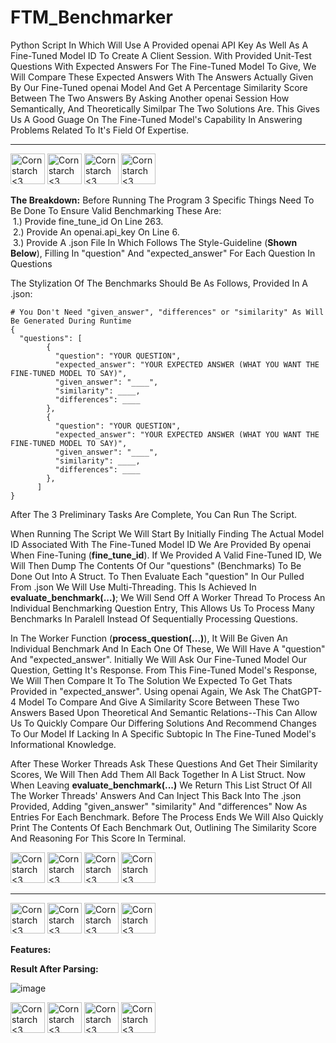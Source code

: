 # FTM_Benchmarker
Python Script In Which Will Use A Provided openai API Key As Well As A Fine-Tuned Model ID To Create A Client Session. With Provided Unit-Test Questions With Expected Answers For The Fine-Tuned Model To Give, We Will Compare These Expected Answers With The Answers Actually Given By Our Fine-Tuned openai Model And Get A Percentage Similarity Score Between The Two Answers By Asking Another openai Session How Semantically, And Theoretically Similpar The Two Solutions Are. This Gives Us A Good Guage On The Fine-Tuned Model's Capability In Answering Problems Related To It's Field Of Expertise.

----------------------------------------------
<img src="https://github.com/user-attachments/assets/c0ddb715-8ee3-4baf-b7bd-d0e904143eaf" alt="Cornstarch <3" width="55" height="49"> <img src="https://github.com/user-attachments/assets/c0ddb715-8ee3-4baf-b7bd-d0e904143eaf" alt="Cornstarch <3" width="55" height="49"> <img src="https://github.com/user-attachments/assets/c0ddb715-8ee3-4baf-b7bd-d0e904143eaf" alt="Cornstarch <3" width="55" height="49"> <img src="https://github.com/user-attachments/assets/c0ddb715-8ee3-4baf-b7bd-d0e904143eaf" alt="Cornstarch <3" width="55" height="49">

**The Breakdown:**
  Before Running The Program 3 Specific Things Need To Be Done To Ensure Valid Benchmarking These Are: <br>
    &nbsp;1.) Provide fine_tune_id On Line 263. <br>
    &nbsp;2.) Provide An openai.api_key On Line 6. <br>
    &nbsp;3.) Provide A .json File In Which Follows The Style-Guideline (**Shown Below**), Filling In "question" And "expected_answer" For Each Question In Questions <br>

  The Stylization Of The Benchmarks Should Be As Follows, Provided In A .json:

    # You Don't Need "given_answer", "differences" or "similarity" As Will Be Generated During Runtime
    {
      "questions": [
            {
              "question": "YOUR QUESTION",
              "expected_answer": "YOUR EXPECTED ANSWER (WHAT YOU WANT THE FINE-TUNED MODEL TO SAY)",
              "given_answer": "____",
              "similarity": ____,
              "differences": ____
            },
            {
              "question": "YOUR QUESTION",
              "expected_answer": "YOUR EXPECTED ANSWER (WHAT YOU WANT THE FINE-TUNED MODEL TO SAY)",
              "given_answer": "____",
              "similarity": ____,
              "differences": ____
            },
          ]
    }

  After The 3 Preliminary Tasks Are Complete, You Can Run The Script. 

  When Running The Script We Will Start By Initially Finding The Actual Model ID Associated With The Fine-Tuned Model ID We Are Provided By openai When Fine-Tuning (**fine_tune_id**). If We Provided A Valid Fine-Tuned ID, We Will Then Dump The Contents Of Our "questions" (Benchmarks) To Be Done Out Into A Struct. To Then Evaluate Each "question" In Our Pulled From .json We Will Use Multi-Threading. This Is Achieved In **evaluate_benchmark(...)**; We Will Send Off A Worker Thread To Process An Individual Benchmarking Question Entry, This Allows Us To Process Many Benchmarks In Paralell Instead Of Sequentially Processing Questions.

  In The Worker Function (**process_question(...)**), It Will Be Given An Individual Benchmark And In Each One Of These, We Will Have A "question" And "expected_answer". Initially We Will Ask Our Fine-Tuned Model Our Question, Getting It's Response. From This Fine-Tuned Model's Response, We Will Then Compare It To The Solution We Expected To Get Thats Provided in "expected_answer". Using openai Again, We Ask The ChatGPT-4 Model To Compare And Give A Similarity Score Between These Two Answers Based Upon Theoretical And Semantic Relations--This Can Allow Us To Quickly Compare Our Differing Solutions And Recommend Changes To Our Model If Lacking In A Specific Subtopic In The Fine-Tuned Model's Informational Knowledge.

  After These Worker Threads Ask These Questions And Get Their Similarity Scores, We Will Then Add Them All Back Together In A List Struct. Now When Leaving **evaluate_benchmark(...)** We Return This List Struct Of All The Worker Threads' Answers And Can Inject This Back Into The .json Provided, Adding "given_answer" "similarity" And "differences" Now As Entries For Each Benchmark. Before The Process Ends We Will Also Quickly Print The Contents Of Each Benchmark Out, Outlining The Similarity Score And Reasoning For This Score In Terminal.

<img src="https://github.com/user-attachments/assets/f6bece3c-7e19-44d0-9b24-426cb4e081c0" alt="Cornstarch <3" width="55" height="49"> <img src="https://github.com/user-attachments/assets/f6bece3c-7e19-44d0-9b24-426cb4e081c0" alt="Cornstarch <3" width="55" height="49"> <img src="https://github.com/user-attachments/assets/f6bece3c-7e19-44d0-9b24-426cb4e081c0" alt="Cornstarch <3" width="55" height="49"> <img src="https://github.com/user-attachments/assets/f6bece3c-7e19-44d0-9b24-426cb4e081c0" alt="Cornstarch <3" width="55" height="49">

----------------------------------------------

<img src="https://github.com/user-attachments/assets/d72f209b-a4ae-4d77-87f2-9b5316e7f97a" alt="Cornstarch <3" width="55" height="49"> <img src="https://github.com/user-attachments/assets/d72f209b-a4ae-4d77-87f2-9b5316e7f97a" alt="Cornstarch <3" width="55" height="49"> <img src="https://github.com/user-attachments/assets/d72f209b-a4ae-4d77-87f2-9b5316e7f97a" alt="Cornstarch <3" width="55" height="49"> <img src="https://github.com/user-attachments/assets/d72f209b-a4ae-4d77-87f2-9b5316e7f97a" alt="Cornstarch <3" width="55" height="49">



**Features:**

  **Result After Parsing:**
  
  ![image](https://github.com/user-attachments/assets/5582883a-eac1-4cae-bae1-d388cef04758)


<img src="https://github.com/user-attachments/assets/2b421925-ca04-42d5-979a-8f7eca4061a1" alt="Cornstarch <3" width="55" height="49"> <img src="https://github.com/user-attachments/assets/2b421925-ca04-42d5-979a-8f7eca4061a1" alt="Cornstarch <3" width="55" height="49"> <img src="https://github.com/user-attachments/assets/2b421925-ca04-42d5-979a-8f7eca4061a1" alt="Cornstarch <3" width="55" height="49"> <img src="https://github.com/user-attachments/assets/2b421925-ca04-42d5-979a-8f7eca4061a1" alt="Cornstarch <3" width="55" height="49">
